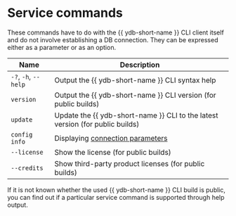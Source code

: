 # Service commands

These commands have to do with the {{ ydb-short-name }} CLI client itself and do not involve establishing a DB connection. They can be expressed either as a parameter or as an option.

| Name | Description |
| --- | --- |
| `-?`, `-h`, `--help` | Output the {{ ydb-short-name }} CLI syntax help |
| `version` | Output the {{ ydb-short-name }} CLI version (for public builds) |
| `update` | Update the {{ ydb-short-name }} CLI to the latest version (for public builds) |
| `config info` | Displaying [connection parameters](../../connect.md) |
| `--license` | Show the license (for public builds) |
| `--credits` | Show third-party product licenses (for public builds) |

If it is not known whether the used {{ ydb-short-name }} CLI build is public, you can find out if a particular service command is supported through help output.
